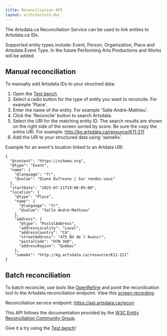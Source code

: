 ```yaml
---
title: Reconciliation API
layout: architecture-doc
---
```


The Artsdata.ca Reconciliation Service can be used to link entites to Artsdata.ca IDs. 

Supported entity types include: Event, Person, Organization, Place and Artsdata Event Type. In the future Performing Arts Productions and Works will be added. 

## Manual reconciliation
To manually add Artsdata IDs to your structred data:
1. Open the [Test bench](https://reconciliation-api.github.io/testbench/#/client/https%3A%2F%2Fapi.artsdata.ca%2Frecon)
2. Select a radio button for the type of entity you want to reconcile. For example 'Place'.
3. Enter the name of the entity. For example 'Salle André-Mathieu'.
4. Click the 'Reconcile' button to search Artsdata. 
5. Select the URI for the matching entity ID. The search results are shown on the right side of the screen sorted by score. Be sure the copy the entire URI. For example: http://kg.artsdata.ca/resource/K11-211
6. Add the URI to your structured data using 'sameAs'.

Example for an event's location linked to an Artdata URI.
```
{
  "@context": "https://schema.org",
  "@type": "Event",
  "name": {
    "@language": "fr",
    "@value": "Diane Dufresne | Sur rendez-vous"
  },
  "startDate": "2025-07-21T19:00-05:00",
  "location": {
    "@type": "Place",
    "name": {
      "@language": "fr",
      "@value": "Salle André-Mathieu"
    },
    "address": {
      "@type": "PostalAddress",
      "addressLocality": "Laval",
      "addressCountry": "CA",
      "streetAddress": "475 Bd de l'Avenir",
      "postalCode": "H7N 5H9",
      "addressRegion": "Québec"
    },
    "sameAs": "http://kg.artsdata.ca/resource/K11-211"
}
```
## Batch reconciliation

To batch reconcile, use tools like [OpenRefine](https://openrefine.org) and point the reconilication tool to the Artsdata reconciliation endpoint. View this [screen recording](https://youtu.be/VkOncek9iuY).

Reconciliation service endpoint: https://api.artsdata.ca/recon

This API follows the documentation provided by the [W3C Entity Reconciliation Community Group](https://reconciliation-api.github.io/specs/latest/). 

Give it a try using the [Test bench](https://reconciliation-api.github.io/testbench/#/client/https%3A%2F%2Fapi.artsdata.ca%2Frecon)! 
